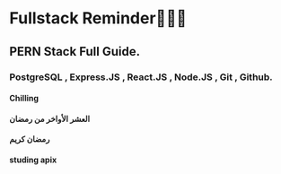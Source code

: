 # Fullstack Reminder👨🏻‍💻
## PERN Stack Full Guide.
### PostgreSQL , Express.JS , React.JS , Node.JS , Git , Github.
#### Chilling
#### العشر الأواخر من رمضان
#### رمضان كريم
#### studing apix